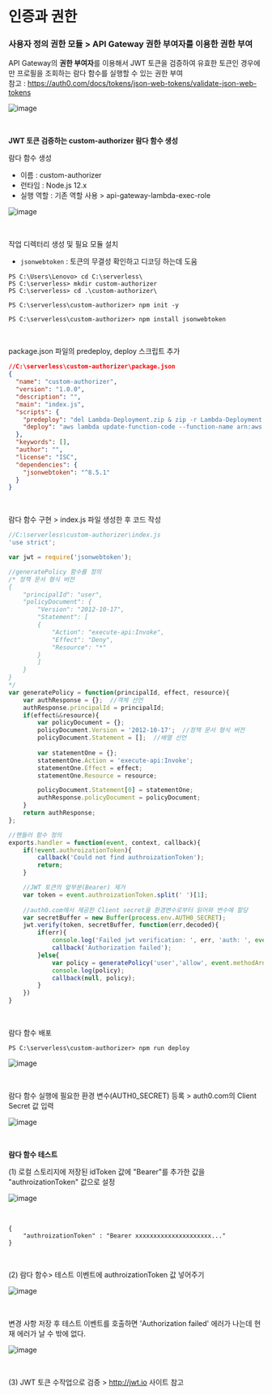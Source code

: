 # 인증과 권한

### 사용자 정의 권한 모듈 > API Gateway 권한 부여자를 이용한 권한 부여

API Gateway의 **권한 부여자**를 이용해서 JWT 토큰을 검증하여 유효한 토큰인 경우에만 프로필을 조회하는 람다 함수를 실행할 수 있는 권한 부여<br>
참고 : https://auth0.com/docs/tokens/json-web-tokens/validate-json-web-tokens

![image](https://user-images.githubusercontent.com/77096463/111397809-87ed6380-8705-11eb-9d2e-1fa1e0c7c04c.png)

<br>

**JWT 토큰 검증하는 custom-authorizer 람다 함수 생성**

람다 함수 생성<br>
- 이름 : custom-authorizer
- 런타임 : Node.js 12.x
- 실행 역할 : 기존 역할 사용 > api-gateway-lambda-exec-role

![image](https://user-images.githubusercontent.com/77096463/111398356-abfd7480-8706-11eb-851e-ad28b5cef958.png)

<br>

작업 디렉터리 생성 및 필요 모듈 설치<br>
- `jsonwebtoken` : 토큰의 무결성 확인하고 디코딩 하는데 도움

```
PS C:\Users\Lenovo> cd C:\serverless\
PS C:\serverless> mkdir custom-authorizer
PS C:\serverless> cd .\custom-authorizer\

PS C:\serverless\custom-authorizer> npm init -y

PS C:\serverless\custom-authorizer> npm install jsonwebtoken
```

<br>

package.json 파일의 predeploy, deploy 스크립트 추가

```json
//C:\serverless\custom-authorizer\package.json
{
  "name": "custom-authorizer",
  "version": "1.0.0",
  "description": "",
  "main": "index.js",
  "scripts": {
    "predeploy": "del Lambda-Deployment.zip & zip -r Lambda-Deployment.zip * -x *.zip *.log node_modules/aws-sdk/*", 
    "deploy": "aws lambda update-function-code --function-name arn:aws:lambda:us-east-1:256193732381:function:custom-authorizer --zip-file fileb://Lambda-Deployment.zip"
  },
  "keywords": [],
  "author": "",
  "license": "ISC",
  "dependencies": {
    "jsonwebtoken": "^8.5.1"
  }
}
```

<br>

람다 함수 구현 > index.js 파일 생성한 후 코드 작성

```js
//C:\serverless\custom-authorizer\index.js
'use strict';

var jwt = require('jsonwebtoken');

//generatePolicy 함수를 정의
/* 정책 문서 형식 버전
{
    "principalId": "user",
    "policyDocument": {
        "Version": "2012-10-17",
        "Statement": [
        {
            "Action": "execute-api:Invoke",
            "Effect": "Deny",
            "Resource": "*"
        }
        ]
    }
} 
*/
var generatePolicy = function(principalId, effect, resource){
    var authResponse = {};  //객체 선언
    authResponse.principalId = principalId;
    if(effect&&resource){
        var policyDocument = {};
        policyDocument.Version = '2012-10-17';  //정책 문서 형식 버전
        policyDocument.Statement = [];  //배열 선언
        
        var statementOne = {};
        statementOne.Action = 'execute-api:Invoke';
        statementOne.Effect = effect;
        statementOne.Resource = resource;

        policyDocument.Statement[0] = statementOne;
        authResponse.policyDocument = policyDocument;
    }
    return authResponse;
};

//핸들러 함수 정의
exports.handler = function(event, context, callback){
    if(!event.authroizationToken){
        callback('Could not find authroizationToken');
        return;
    }

    //JWT 토큰의 앞부분(Bearer) 제거
    var token = event.authroizationToken.split(' ')[1];
    
    //auth0.com에서 제공한 Client secret을 환경변수로부터 읽어와 변수에 할당
    var secretBuffer = new Buffer(process.env.AUTH0_SECRET);
    jwt.verify(token, secretBuffer, function(err,decoded){
        if(err){
            console.log('Failed jwt verification: ', err, 'auth: ', event.authroizationToken);
            callback('Authorization failed');
        }else{
            var policy = generatePolicy('user','allow', event.methodArn);
            console.log(policy);
            callback(null, policy);
        }
    })
}
```

<br>

람다 함수 배포

```
PS C:\serverless\custom-authorizer> npm run deploy
```

![image](https://user-images.githubusercontent.com/77096463/111400372-8d00e180-870a-11eb-81b9-80530e2a23fb.png)

<br>

람다 함수 실행에 필요한 환경 변수(AUTH0_SECRET) 등록 > auth0.com의 Client Secret 값 입력

![image](https://user-images.githubusercontent.com/77096463/111400513-d2bdaa00-870a-11eb-90e4-bad47d12a15c.png)

<br>

**람다 함수 테스트**

(1) 로컬 스토리지에 저장된 idToken 값에 "Bearer"를 추가한 값을 "authroizationToken" 값으로 설정

![image](https://user-images.githubusercontent.com/77096463/111400716-3cd64f00-870b-11eb-9514-1d9beea5064b.png)

<br>

```
{
	"authroizationToken" : "Bearer xxxxxxxxxxxxxxxxxxxxx..."
}
```

<br>

(2) 람다 함수> 테스트 이벤트에 authroizationToken 값 넣어주기

![image](https://user-images.githubusercontent.com/77096463/111400909-9cccf580-870b-11eb-9e8d-4cc32206453d.png)

<br>

변경 사항 저장 후 테스트 이벤트를 호출하면  'Authorization failed' 에러가 나는데 현재 에러가 날 수 밖에 없다.

![image](https://user-images.githubusercontent.com/77096463/111401185-1fee4b80-870c-11eb-8780-4eb3dbc757c8.png)

<br>

(3) JWT 토큰 수작업으로 검증 > http://jwt.io 사이트 참고
